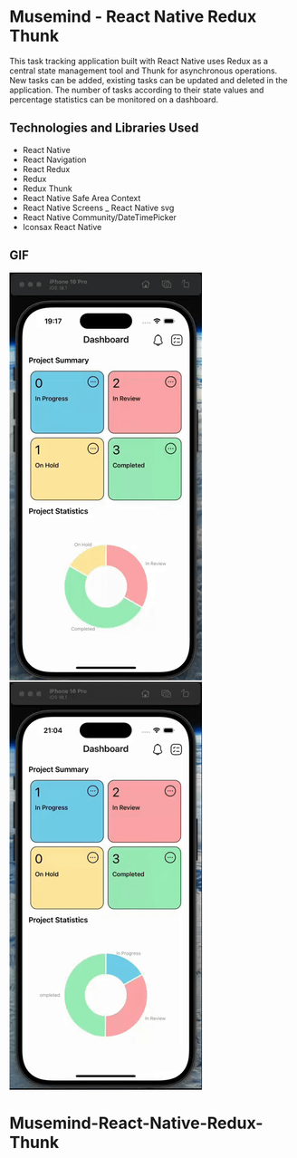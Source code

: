 # Musemind - React Native Redux Thunk

This task tracking application built with React Native uses Redux as a central state management tool and Thunk for asynchronous operations. New tasks can be added, existing tasks can be updated and deleted in the application. The number of tasks according to their state values ​​and percentage statistics can be monitored on a dashboard.

## Technologies and Libraries Used

- React Native
- React Navigation
- React Redux
- Redux
- Redux Thunk
- React Native Safe Area Context
- React Native Screens
  \_ React Native svg
- React Native Community/DateTimePicker
- Iconsax React Native

## GIF

![Project GIF](./src/assets/image/musemind1.gif)
![Project GIF](./src/assets/image/musemind2.gif)
# Musemind-React-Native-Redux-Thunk
